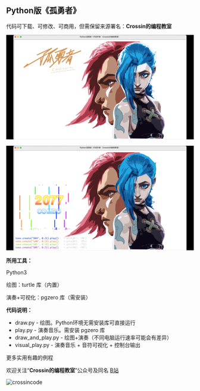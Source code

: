 ## Python版《孤勇者》


代码可下载、可修改、可商用，但需保留来源署名：**Crossin的编程教室**

![](效果图.png)

![](效果图2.png)

**所用工具：**

Python3 

绘图：turtle 库（内置）

演奏+可视化：pgzero 库（需安装）

**代码说明：**

- draw.py - 绘图。Python环境无需安装库可直接运行
- play.py - 演奏音乐。需安装 pgzero 库
- draw_and_play.py - 绘图+演奏（不同电脑运行速率可能会有差异）
- visual_play.py - 演奏音乐 + 音符可视化 + 控制台输出

更多实用有趣的例程

欢迎关注“**Crossin的编程教室**”公众号及同名 [B站](https://space.bilibili.com/17095888)

![crossincode](../crossin-logo.png)
